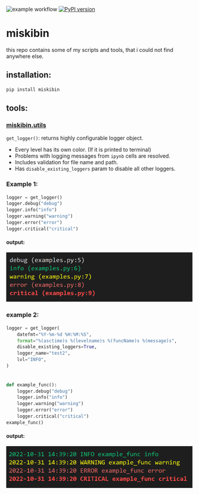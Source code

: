 ![example workflow](https://github.com/michalskibinski109/chess_analyse_app/actions/workflows/python-app.yml/badge.svg)
[![PyPI version](https://badge.fury.io/py/miskibin.svg)](https://badge.fury.io/py/miskibin)
# miskibin 
this repo contains some of my scripts and tools, that i 
could not find anywhere else.

## installation:
```bash
pip install miskibin 
```
## tools:
### [miskibin.utils](src/miskibin/utils.py)
`get_logger()`:
returns highly configurable logger object.
- Every level has its own color. (If it is printed to terminal)
- Problems with logging messages from `ipynb` cells are resolved.
- Includes validation for file name and path.
- Has `disable_existing_loggers` param to disable all other loggers.

### Example 1:
```python
logger = get_logger()
logger.debug("debug")
logger.info("info")
logger.warning("warning")
logger.error("error")
logger.critical("critical")
```
#### output:
<img src="logging.png" width="500"/>

### example 2:
```python
logger = get_logger(
    datefmt="%Y-%m-%d %H:%M:%S",
    format="%(asctime)s %(levelname)s %(funcName)s %(message)s",
    disable_existing_loggers=True,
    logger_name="test2",
    lvl="INFO",
)


def example_func():
    logger.debug("debug")
    logger.info("info")
    logger.warning("warning")
    logger.error("error")
    logger.critical("critical")
example_func()
```
#### output:

<img src="advenced_logging.png" width="500"/>
